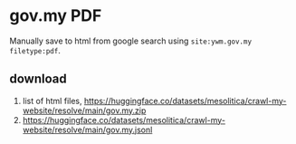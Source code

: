 # gov.my PDF

Manually save to html from google search using `site:ywm.gov.my filetype:pdf`.

## download

1. list of html files, https://huggingface.co/datasets/mesolitica/crawl-my-website/resolve/main/gov.my.zip
2. https://huggingface.co/datasets/mesolitica/crawl-my-website/resolve/main/gov.my.jsonl